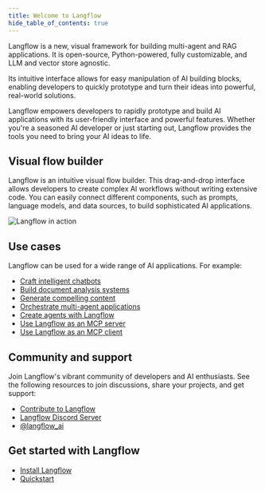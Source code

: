 ```yaml
---
title: Welcome to Langflow
hide_table_of_contents: true
---
```


Langflow is a new, visual framework for building multi-agent and RAG applications. It is open-source, Python-powered, fully customizable, and LLM and vector store agnostic.

Its intuitive interface allows for easy manipulation of AI building blocks, enabling developers to quickly prototype and turn their ideas into powerful, real-world solutions.

Langflow empowers developers to rapidly prototype and build AI applications with its user-friendly interface and powerful features. Whether you're a seasoned AI developer or just starting out, Langflow provides the tools you need to bring your AI ideas to life.

## Visual flow builder

Langflow is an intuitive visual flow builder. This drag-and-drop interface allows developers to create complex AI workflows without writing extensive code. You can easily connect different components, such as prompts, language models, and data sources, to build sophisticated AI applications.

![Langflow in action](/img/playground-response.png)

## Use cases

Langflow can be used for a wide range of AI applications.
For example:

* [Craft intelligent chatbots](/memory-chatbot)
* [Build document analysis systems](/document-qa)
* [Generate compelling content](/blog-writer)
* [Orchestrate multi-agent applications](/simple-agent)
* [Create agents with Langflow](/agents)
* [Use Langflow as an MCP server](/mcp-server)
* [Use Langflow as an MCP client](/mcp-client)

## Community and support

Join Langflow's vibrant community of developers and AI enthusiasts. See the following resources to join discussions, share your projects, and get support:

* [Contribute to Langflow](contributing-how-to-contribute)
* [Langflow Discord Server](https://discord.gg/EqksyE2EX9)
* [@langflow_ai](https://twitter.com/langflow_ai)

## Get started with Langflow

- [Install Langflow](/get-started-installation)
- [Quickstart](/get-started-quickstart)